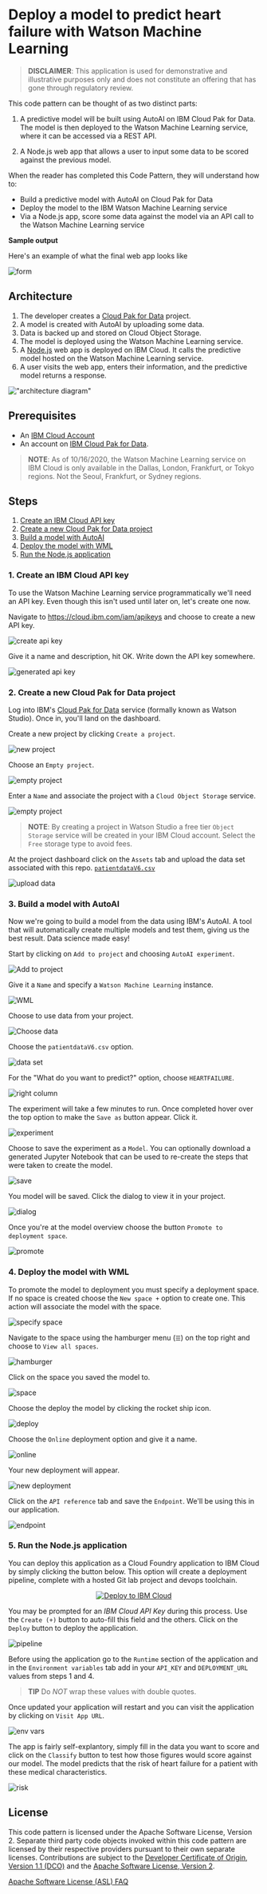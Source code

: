 # Deploy a model to predict heart failure with Watson Machine Learning

> **DISCLAIMER**: This application is used for demonstrative and illustrative purposes only and does not constitute an offering that has gone through regulatory review.

This code pattern can be thought of as two distinct parts:

1. A predictive model will be built using AutoAI on IBM Cloud Pak for Data. The model is then deployed to the Watson Machine Learning service, where it can be accessed via a REST API.

2. A Node.js web app that allows a user to input some data to be scored against the previous model.

When the reader has completed this Code Pattern, they will understand how to:

* Build a predictive model with AutoAI on Cloud Pak for Data
* Deploy the model to the IBM Watson Machine Learning service
* Via a Node.js app, score some data against the model via an API call to the Watson Machine Learning service

**Sample output**

Here's an example of what the final web app looks like

![form](doc/images/application.png)

## Architecture

1. The developer creates a [Cloud Pak for Data](https://www.ibm.com/cloud/watson-studio) project.
1. A model is created with AutoAI by uploading some data.
1. Data is backed up and stored on Cloud Object Storage.
1. The model is deployed using the Watson Machine Learning service.
1. A [Node.js](https://nodejs.org/) web app is deployed on IBM Cloud. It calls the predictive model hosted on the Watson Machine Learning service.
1. A user visits the web app, enters their information, and the predictive model returns a response.

!["architecture diagram"](doc/images/architecture.png)

## Prerequisites

* An [IBM Cloud Account](https://cloud.ibm.com)
* An account on [IBM Cloud Pak for Data](https://dataplatform.cloud.ibm.com/).

> **NOTE**: As of 10/16/2020, the Watson Machine Learning service on IBM Cloud is only available in the Dallas, London, Frankfurt, or Tokyo regions. Not the Seoul, Frankfurt, or Sydney regions.

## Steps

1. [Create an IBM Cloud API key](#1-create-an-ibm-cloud-api-key)
1. [Create a new Cloud Pak for Data project](#2-create-a-new-cloud-pak-for-data-project)
1. [Build a model with AutoAI](#3-build-a-model-with-autoai)
1. [Deploy the model with WML](#4-deploy-the-model-with-wml)
1. [Run the Node.js application](#5-the-client-side)

### 1. Create an IBM Cloud API key

To use the Watson Machine Learning service programmatically we'll need an API key. Even though this isn't used until later on, let's create one now.

Navigate to <https://cloud.ibm.com/iam/apikeys> and choose to create a new API key.

![create api key](doc/images/api-1.png)

Give it a name and description, hit OK. Write down the API key somewhere.

![generated api key](doc/images/api-2.png)

### 2. Create a new Cloud Pak for Data project

Log into IBM's [Cloud Pak for Data](https://dataplatform.cloud.ibm.com) service (formally known as Watson Studio). Once in, you'll land on the dashboard.

Create a new project by clicking `Create a project`.

![new project](doc/images/cp4d.png)

Choose an `Empty project`.

![empty project](doc/images/pro-1.png)

Enter a `Name` and associate the project with a `Cloud Object Storage` service.

![empty project](doc/images/pro-2.png)

> **NOTE**: By creating a project in Watson Studio a free tier `Object Storage` service will be created in your IBM Cloud account. Select the `Free` storage type to avoid fees.

At the project dashboard click on the `Assets` tab and upload the data set associated with this repo. [`patientdataV6.csv`](https://raw.githubusercontent.com/IBM/predictive-model-on-watson-ml/master/data/patientdataV6.csv)

![upload data](doc/images/pro-3.png)

### 3. Build a model with AutoAI

Now we're going to build a model from the data using IBM's AutoAI. A tool that will automatically create multiple models and test them, giving us the best result. Data science made easy!

Start by clicking on `Add to project` and choosing `AutoAI experiment`.

![Add to project](doc/images/auto-1.png)

Give it a `Name` and specify a `Watson Machine Learning` instance.

![WML](doc/images/auto-2.png)

Choose to use data from your project.

![Choose data](doc/images/auto-3.png)

Choose the `patientdataV6.csv` option.

![data set](doc/images/auto-4.png)

For the "What do you want to predict?" option, choose `HEARTFAILURE`.

![right column](doc/images/auto-5.png)

The experiment will take a few minutes to run. Once completed hover over the top option to make the `Save as` button appear. Click it.

![experiment](doc/images/auto-6.png)

Choose to save the experiment as a `Model`. You can optionally download a generated Jupyter Notebook that can be used to re-create the steps that were taken to create the model.

![save](doc/images/auto-7.png)

You model will be saved. Click the dialog to view it in your project.

![dialog](doc/images/auto-8.png)

Once you're at the model overview choose the button `Promote to deployment space`.

![promote](doc/images/auto-9.png)

### 4. Deploy the model with WML

To promote the model to deployment you must specify a deployment space. If no space is created choose the `New space +` option to create one. This action will associate the model with the space.

![specify space](doc/images/deploy-1.png)

Navigate to the space using the hamburger menu (`☰`) on the top right and choose to `View all spaces`.

![hamburger](doc/images/deploy-2.png)

Click on the space you saved the model to.

![space](doc/images/deploy-3.png)

Choose the deploy the model by clicking the rocket ship icon.

![deploy](doc/images/deploy-4.png)

Choose the `Online` deployment option and give it a name.

![online](doc/images/deploy-5.png)

Your new deployment will appear.

![new deployment](doc/images/deploy-6.png)

Click on the `API reference` tab and save the `Endpoint`. We'll be using this in our application.

![endpoint](doc/images/deploy-7.png)

### 5. Run the Node.js application

You can deploy this application as a Cloud Foundry application to IBM Cloud by simply clicking the button below. This option will create a deployment pipeline, complete with a hosted Git lab project and devops toolchain.

<p align="center">
    <a href="https://cloud.ibm.com/devops/setup/deploy?repository=https://github.com/IBM/predictive-model-on-watson-ml">
    <img src="https://cloud.ibm.com/devops/setup/deploy/button_x2.png" alt="Deploy to IBM Cloud">
    </a>
</p>

You may be prompted for an *IBM Cloud API Key* during this process. Use the `Create (+)` button to auto-fill this field and the others. Click on the `Deploy` button to deploy the application.

![pipeline](doc/images/cf-1.png)

Before using the application go to the `Runtime` section of the application and in the `Environment variables` tab add in your `API_KEY` and `DEPLOYMENT_URL` values from steps 1 and 4.

> **TIP** Do *NOT* wrap these values with double quotes.

Once updated your application will restart and you can visit the application by clicking on `Visit App URL`.

![env vars](doc/images/cf-2.png)

The app is fairly self-explantory, simply fill in the data you want to score and click on the `Classify` button to test how those figures would score against our model. The model predicts that the risk of heart failure for a patient with these medical characteristics.

![risk](doc/images/application.png)

## License

This code pattern is licensed under the Apache Software License, Version 2.  Separate third party code objects invoked within this code pattern are licensed by their respective providers pursuant to their own separate licenses. Contributions are subject to the [Developer Certificate of Origin, Version 1.1 (DCO)](https://developercertificate.org/) and the [Apache Software License, Version 2](http://www.apache.org/licenses/LICENSE-2.0.txt).

[Apache Software License (ASL) FAQ](http://www.apache.org/foundation/license-faq.html#WhatDoesItMEAN)
